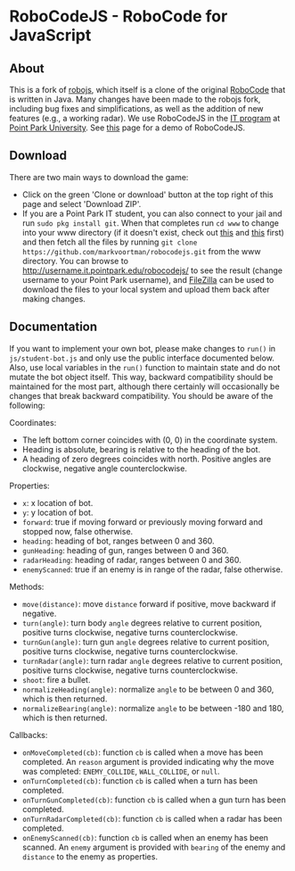 # RoboCodeJS - RoboCode for JavaScript

## About
This is a fork of [robojs](https://github.com/gumuz/robojs), which itself is a clone of the original [RoboCode](http://robocode.sourceforge.net/) that is written in Java. Many changes have been made to the robojs fork, including bug fixes and simplifications, as well as the addition of new features (e.g., a working radar). We use RoboCodeJS in the [IT program](https://it.pointpark.edu/) at [Point Park University](http://www.pointpark.edu/). See [this](http://mvoortman.it.pointpark.edu/robocodejs/) page for a demo of RoboCodeJS.

## Download
There are two main ways to download the game:
* Click on the green 'Clone or download' button at the top right of this page and select 'Download ZIP'.
* If you are a Point Park IT student, you can also connect to your jail and run `sudo pkg install git`. When that completes run `cd www` to change into your www directory (if it doesn't exist, check out [this](https://it.pointpark.edu/tutorials/setting-up-your-environment/) and [this](https://it.pointpark.edu/tutorials/creating-your-homepage/) first) and then fetch all the files by running `git clone https://github.com/markvoortman/robocodejs.git` from the www directory. You can browse to http://username.it.pointpark.edu/robocodejs/ to see the result (change username to your Point Park username), and [FileZilla](https://it.pointpark.edu/tutorials/filezilla/) can be used to download the files to your local system and upload them back after making changes.

## Documentation
If you want to implement your own bot, please make changes to `run()` in `js/student-bot.js` and only use the public interface documented below. Also, use local variables in the `run()` function to maintain state and do not mutate the bot object itself. This way, backward compatibility should be maintained for the most part, although there certainly will occasionally be changes that break backward compatibility. You should be aware of the following:

Coordinates:
* The left bottom corner coincides with (0, 0) in the coordinate system.
* Heading is absolute, bearing is relative to the heading of the bot.
* A heading of zero degrees coincides with north. Positive angles are clockwise, negative angle counterclockwise.

Properties:
* `x`: x location of bot.
* `y`: y location of bot.
* `forward`: true if moving forward or previously moving forward and stopped now, false otherwise.
* `heading`: heading of bot, ranges between 0 and 360.
* `gunHeading`: heading of gun, ranges between 0 and 360.
* `radarHeading`: heading of radar, ranges between 0 and 360.
* `enemyScanned`: true if an enemy is in range of the radar, false otherwise.

Methods:
* `move(distance)`: move `distance` forward if positive, move backward if negative.
* `turn(angle)`: turn body `angle` degrees relative to current position, positive turns clockwise, negative turns counterclockwise.
* `turnGun(angle)`: turn gun `angle` degrees relative to current position, positive turns clockwise, negative turns counterclockwise.
* `turnRadar(angle)`: turn radar `angle` degrees relative to current position, positive turns clockwise, negative turns counterclockwise.
* `shoot`: fire a bullet.
* `normalizeHeading(angle)`: normalize `angle` to be between 0 and 360, which is then returned.
* `normalizeBearing(angle)`: normalize `angle` to be between -180 and 180, which is then returned.

Callbacks:
* `onMoveCompleted(cb)`: function `cb` is called when a move has been completed. An `reason` argument is provided indicating why the move was completed: `ENEMY_COLLIDE`, `WALL_COLLIDE`, or `null`.
* `onTurnCompleted(cb)`: function `cb` is called when a turn has been completed.
* `onTurnGunCompleted(cb)`: function `cb` is called when a gun turn has been completed.
* `onTurnRadarCompleted(cb)`: function `cb` is called when a radar has been completed.
* `onEnemyScanned(cb)`: function `cb` is called when an enemy has been scanned. An `enemy` argument is provided with `bearing` of the enemy and `distance` to the enemy as properties.
